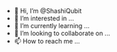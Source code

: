 - 👋 Hi, I’m @ShashiQubit
- 👀 I’m interested in ...
- 🌱 I’m currently learning ...
- 💞️ I’m looking to collaborate on ...
- 📫 How to reach me ...

<!---
ShashiQubit/ShashiQubit is a ✨ special ✨ repository because its `README.md` (this file) appears on your GitHub profile.
You can click the Preview link to take a look at your changes.
--->
